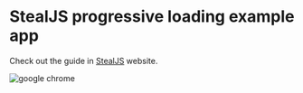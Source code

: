 # StealJS progressive loading example app

Check out the guide in [StealJS](https://stealjs.com/docs/StealJS.guides.progressive_loading.html) website.


![google chrome](https://user-images.githubusercontent.com/724877/27309638-5c717a80-5512-11e7-960e-0414ba59913c.png)
